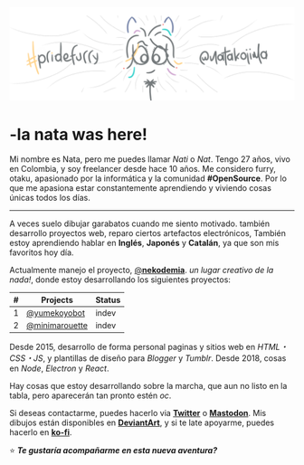 ![enter image description here](https://raw.githubusercontent.com/natakojima/natakojima/main/nata-banner.png?token=AR6Z4EAGLHAWEIMFOIM6NA3AT5CYA)

# -la nata was here!
Mi nombre es Nata, pero me puedes llamar *Nati* o *Nat*.
Tengo 27 años, vivo en Colombia, y soy freelancer desde hace 10 años. Me considero furry, otaku, apasionado por la informática y la comunidad **#OpenSource**. Por lo que me apasiona estar constantemente aprendiendo y viviendo cosas únicas todos los días.

---

A veces suelo dibujar garabatos cuando me siento motivado. también desarrollo proyectos web, reparo ciertos artefactos electrónicos, También estoy aprendiendo hablar en **Inglés**, **Japonés** y **Catalán**, ya que son mis favoritos hoy día.

Actualmente manejo el proyecto, [@**nekodemia**](https://github.com/nekodemia). *un lugar creativo de la nada!*, donde estoy desarrollando los siguientes proyectos:

|#|Projects|Status                         |
|-|-|-|
|1|[@yumekoyobot](https://twitter.com/yumekoyobot)|indev
|2|[@minimarouette](https://twitter.com/minimarouette)|indev

Desde 2015, desarrollo de forma personal paginas y sitios web en *HTML・CSS・JS*, y plantillas de diseño para *Blogger* y *Tumblr*. Desde 2018, cosas en *Node*, *Electron* y *React*. 

Hay cosas que estoy desarrollando sobre la marcha, que aun no listo en la tabla, pero aparecerán tan pronto estén *oc*.

Si deseas contactarme, puedes hacerlo via [**Twitter**](https://twitter.com/natakojima) o [**Mastodon**](https://mastodon.online/@natakojima). Mis dibujos están disponibles en [**DeviantArt**](https://deviantart.com/natakojima), y si te late apoyarme, puedes hacerlo en [**ko-fi**](https://ko-fi.com/natakojima).

⭐ ***Te gustaría acompañarme en esta nueva aventura?***
